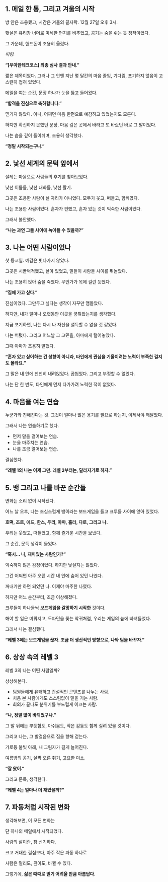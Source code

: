 ## **1. 메일 한 통, 그리고 겨울의 시작**

방 안은 조용했고, 시간은 겨울의 끝자락. 12월 27일 오후 3시.

햇살은 유리창 너머로 미세한 먼지를 비추었고, 공기는 숨을 쉬는 듯 정적이었다.

그 가운데, 핸드폰이 조용히 울렸다.

*띠링.*

**“[우아한테크코스] 최종 심사 결과 안내.”**

짧은 제목이었다. 그러나 그 안엔 지난 몇 달간의 마음 졸임, 기다림, 포기하지 않음이 고스란히 접혀 있었다.

메일을 여는 순간, 문장 하나가 눈을 뚫고 들어왔다.

**“합격을 진심으로 축하합니다.”**

믿기지 않았다. 아니, 어쩌면 마음 한편으로 예감하고 있었는지도 모른다.

하지만 확신하지 못했던 문장, 마음 깊은 곳에서 바라고 또 바랐던 바로 그 말이었다.

나는 숨을 깊이 들이쉬며, 조용히 생각했다.

**“정말 시작되는구나.”**

## **2. 낯선 세계의 문턱 앞에서**

설레는 마음으로 사람들의 후기를 찾아보았다.

낯선 이름들, 낯선 대화들, 낯선 활기.

그곳은 조용한 사람이 설 자리가 아니었다. 모두가 웃고, 떠들고, 함께였다.

나는 조용한 사람이었다. 혼자가 편했고, 혼자 있는 것이 익숙한 사람이었다.

그래서 불안했다.

**“나는 과연 그들 사이에 녹아들 수 있을까?”**

## **3. 나는 어떤 사람이었나**

첫 등교일. 예감은 빗나가지 않았다.

그곳은 시끌벅적했고, 살아 있었고, 말들이 사람들 사이를 뛰놀았다.

나는 조용히 앉아 숨을 죽였다. 무언가가 목에 걸린 듯했다.

**“집에 가고 싶다.”**

진심이었다. 그만두고 싶다는 생각이 자꾸만 맴돌았다.

하지만, 내가 얼마나 오랫동안 이곳을 꿈꿔왔는지를 생각했다.

지금 포기하면, 나는 다시 나 자신을 설득할 수 없을 것 같았다.

나는 버텼다. 그리고 어느날 그 고민을, 아마에게 털어놓았다.

그때 아마가 조용히 말했다.

**“혼자 있고 싶어하는 건 성향이 아니라,
타인에게 관심을 기울이려는 노력이 부족한 걸지도 몰라요.”**

그 말은 내 안에 천천히 내려앉았다. 곱씹었다. 그리고 부정할 수 없었다.

나는 단 한 번도, 타인에게 먼저 다가가려 노력한 적이 없었다.

## 4. 마음을 여는 연습

누군가와 친해진다는 것. 그것이 얼마나 많은 용기를 필요로 하는지, 이제서야 깨달았다.

그래서 나는 연습하기로 했다.

- 먼저 말을 걸어보는 연습.
- 눈을 마주치는 연습.
- 나를 조금 열어보는 연습.

결심했다.

**“레벨 1의 나는 이제 그만. 레벨 2부터는, 달라지기로 하자.”**

## **5. 뱅  그리고 나를 바꾼 순간들**

변화는 소리 없이 시작됐다.

어느 날 오후, 나는 조심스럽게 뱅이라는 보드게임을 들고 크루들 사이에 앉아 있었다.

**호떡, 조로, 에드, 한스, 두리, 아마, 훌라, 다로, 그리고 나.**

우리는 웃었고, 떠들었고, 함께 즐거운 시간을 보냈다.

그 순간, 문득 생각이 들었다.

**“혹시… 나, 재미있는 사람인가?”**

익숙하지 않은 감정이었다. 하지만 낯설지는 않았다.

그건 어쩌면 아주 오랜 시간 내 안에 숨어 있던 나였다.

꺼내기만 하면 되었던 나. 이제야 마주한 나였다.

하지만 어느 순간부터, 조금 이상해졌다.

크루들이 하나둘씩 **보드게임을 갈망하기 시작한** 것이다.

해야 할 일은 미뤄지고, 도파민을 쫓는 악귀처럼, 우리는 게임의 늪에 빠져들었다.

그래서 나는 결심했다.

**“레벨 3에는 보드게임을 끊자. 조금 더 생산적인 방향으로, 나와 팀을 바꾸자.”**

## **6. 상상 속의 레벨 3**

레벨 3의 나는 어떤 사람일까?

상상해본다.

- 팀원들에게 유쾌하고 건설적인 콘텐츠를 나누는 사람.
- 처음 본 사람에게도 스스럼없이 말을 거는 사람.
- 회의가 끝나도 분위기를 부드럽게 이끄는 사람.

**“나, 정말 많이 바뀌었구나.”**

그 말 뒤에는 뿌듯함도, 아쉬움도, 작은 감동도 함께 실려 있을 것이다.

그리고 나는, 그 발걸음으로 집을 향해 걷는다.

가로등 불빛 아래, 내 그림자가 길게 늘어진다.

여름밤의 공기, 살짝 오른 취기, 고요한 미소.

**“잘 왔어.”**

그리고 문득, 생각한다.

**“레벨 4는 얼마나 더 재밌을까?”**

## **7. 파동처럼 시작된 변화**

생각해보면, 이 모든 변화는

단 하나의 메일에서 시작되었다.

사람의 삶이란, 참 신기하다.

크고 거대한 결심보다, 아주 작은 파동 하나로

사람은 멀리도, 깊이도, 바뀔 수 있다.

그렇기에, **삶은 때때로 믿기 어려울 만큼 아름답다.**
